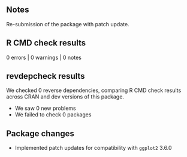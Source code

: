 ## Notes

Re-submission of the package with patch update.

## R CMD check results

0 errors | 0 warnings | 0 notes

## revdepcheck results

We checked 0 reverse dependencies, comparing R CMD check results across CRAN and dev versions of this package.

 * We saw 0 new problems
 * We failed to check 0 packages

## Package changes

 * Implemented patch updates for compatibility with `ggplot2` 3.6.0
